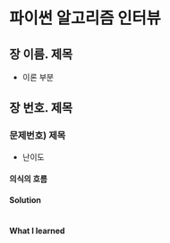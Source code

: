 # 파이썬 알고리즘 인터뷰
## 장 이름. 제목
- 이론 부분

## 장 번호. 제목
### 문제번호) 제목
- 난이도

#### 의식의 흐름


#### Solution

```python

```

#### What I learned
